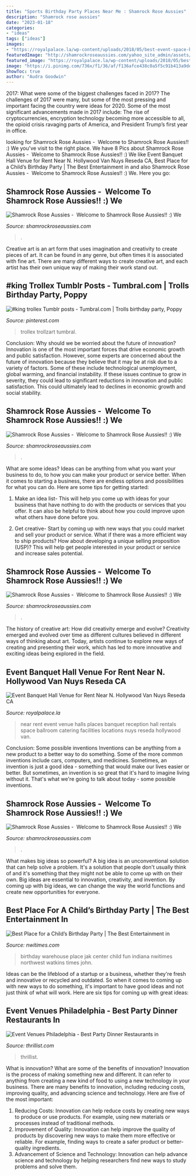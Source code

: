 ```yaml
---
title: "Sports Birthday Party Places Near Me : Shamrock Rose Aussies"
description: "Shamrock rose aussies"
date: "2023-01-18"
categories:
- "ideas"
tags: ["ideas"]
images:
- "https://royalpalace.la/wp-content/uploads/2018/05/best-event-space-ballroom-venue-party-room-places-facilities-centers-rentals-and-banquet-catering-wedding-function-reception-halls-locations-for-rent-near-me-in-North-Hollywood-Van-Nuys-Reseda-CA.png"
featuredImage: "http://shamrockroseaussies.com/yahoo_site_admin/assets/images/DSC_0061.262180039_std.JPG"
featured_image: "https://royalpalace.la/wp-content/uploads/2018/05/best-event-space-ballroom-venue-party-room-places-facilities-centers-rentals-and-banquet-catering-wedding-function-reception-halls-locations-for-rent-near-me-in-North-Hollywood-Van-Nuys-Reseda-CA.png"
image: "https://i.pinimg.com/736x/f1/36/af/f136afce438c0a5f5c91b413a9deb115.jpg"
ShowToc: true
author: "Audra Goodwin"
---
```



2017: What were some of the biggest challenges faced in 2017?
The challenges of 2017 were many, but some of the most pressing and important facing the country were ideas for 2020. Some of the most significant advancements made in 2017 include: The rise of cryptocurrencies, encryption technology becoming more accessible to all, the opioid crisis ravaging parts of America, and President Trump’s first year in office.

	

		
looking for Shamrock Rose Aussies - ﻿﻿﻿ Welcome to Shamrock Rose Aussies!! :) We you've visit to the right place. We have 8 Pics about Shamrock Rose Aussies - ﻿﻿﻿ Welcome to Shamrock Rose Aussies!! :) We like Event Banquet Hall Venue for Rent Near N. Hollywood Van Nuys Reseda CA, Best Place for a Child’s Birthday Party | The Best Entertainment in and also Shamrock Rose Aussies - ﻿﻿﻿ Welcome to Shamrock Rose Aussies!! :) We. Here you go:
		
    
## Shamrock Rose Aussies - ﻿﻿﻿ Welcome To Shamrock Rose Aussies!! :) We

<img loading=lazy src="http://shamrockroseaussies.com/yahoo_site_admin/assets/images/DSC_0050.140231329_std.JPG" onerror="this.onerror=null;this.src='https://tse3.mm.bing.net/th?id=OIP.JyDx4DxwWuFobW7UOdY8jQHaE9&amp;pid=15.1';" alt="Shamrock Rose Aussies - ﻿﻿﻿ Welcome to Shamrock Rose Aussies!! :) We">

_Source: shamrockroseaussies.com_

>. 

	

Creative art is an art form that uses imagination and creativity to create pieces of art. It can be found in any genre, but often times it is associated with fine art. There are many different ways to create creative art, and each artist has their own unique way of making their work stand out.

    
## #king Trollex Tumblr Posts - Tumbral.com | Trolls Birthday Party, Poppy

<img loading=lazy src="https://i.pinimg.com/736x/f1/36/af/f136afce438c0a5f5c91b413a9deb115.jpg" onerror="this.onerror=null;this.src='https://tse3.mm.bing.net/th?id=OIP.q-0FiOp01oIlKw0IpYQS8gHaGq&amp;pid=15.1';" alt="#king trollex Tumblr posts - Tumbral.com | Trolls birthday party, Poppy">

_Source: pinterest.com_

>trollex trollzart tumbral. 

	

Conclusion: Why should we be worried about the future of innovation?
Innovation is one of the most important forces that drive economic growth and public satisfaction. However, some experts are concerned about the future of innovation because they believe that it may be at risk due to a variety of factors. Some of these include technological unemployment, global warming, and financial instability. If these issues continue to grow in severity, they could lead to significant reductions in innovation and public satisfaction. This could ultimately lead to declines in economic growth and social stability.

    
## Shamrock Rose Aussies - ﻿﻿﻿ Welcome To Shamrock Rose Aussies!! :) We

<img loading=lazy src="http://shamrockroseaussies.com/yahoo_site_admin/assets/images/DSC_0289.95232924_std.jpg" onerror="this.onerror=null;this.src='https://tse3.mm.bing.net/th?id=OIP.z9znbskWlxOMTlFL4y3l4AHaF3&amp;pid=15.1';" alt="Shamrock Rose Aussies - ﻿﻿﻿ Welcome to Shamrock Rose Aussies!! :) We">

_Source: shamrockroseaussies.com_

>. 

	

What are some ideas?
Ideas can be anything from what you want your business to do, to how you can make your product or service better. When it comes to starting a business, there are endless options and possibilities for what you can do. Here are some tips for getting started: 
1. Make an idea list- This will help you come up with ideas for your business that have nothing to do with the products or services that you offer. It can also be helpful to think about how you could improve upon what others have done before you.

2. Get creative- Start by coming up with new ways that you could market and sell your product or service. What if there was a more efficient way to ship products? How about developing a unique selling proposition (USP)? This will help get people interested in your product or service and increase sales potential. 


    
## Shamrock Rose Aussies - ﻿﻿﻿ Welcome To Shamrock Rose Aussies!! :) We

<img loading=lazy src="http://shamrockroseaussies.com/yahoo_site_admin/assets/images/DSC_0780.61171851_std.JPG" onerror="this.onerror=null;this.src='https://tse2.mm.bing.net/th?id=OIP.9i0pKd3c3wEZG2fC0rsvqwHaEG&amp;pid=15.1';" alt="Shamrock Rose Aussies - ﻿﻿﻿ Welcome to Shamrock Rose Aussies!! :) We">

_Source: shamrockroseaussies.com_

>. 

	

The history of creative art: How did creativity emerge and evolve?
Creativity emerged and evolved over time as different cultures believed in different ways of thinking about art. Today, artists continue to explore new ways of creating and presenting their work, which has led to more innovative and exciting ideas being explored in the field.

    
## Event Banquet Hall Venue For Rent Near N. Hollywood Van Nuys Reseda CA

<img loading=lazy src="https://royalpalace.la/wp-content/uploads/2018/05/best-event-space-ballroom-venue-party-room-places-facilities-centers-rentals-and-banquet-catering-wedding-function-reception-halls-locations-for-rent-near-me-in-North-Hollywood-Van-Nuys-Reseda-CA.png" onerror="this.onerror=null;this.src='https://tse2.mm.bing.net/th?id=OIP.4MiQJ2VtVnbTyS_1z-XTxwHaE4&amp;pid=15.1';" alt="Event Banquet Hall Venue for Rent Near N. Hollywood Van Nuys Reseda CA">

_Source: royalpalace.la_

>near rent event venue halls places banquet reception hall rentals space ballroom catering facilities locations nuys reseda hollywood van. 

	

Conclusion: Some possible inventions
Inventions can be anything from a new product to a better way to do something. Some of the more common inventions include cars, computers, and medicines. Sometimes, an invention is just a good idea - something that would make our lives easier or better. But sometimes, an invention is so great that it's hard to imagine living without it. That's what we're going to talk about today - some possible inventions.

    
## Shamrock Rose Aussies - ﻿﻿﻿ Welcome To Shamrock Rose Aussies!! :) We

<img loading=lazy src="http://shamrockroseaussies.com/yahoo_site_admin/assets/images/DSC_0061.262180039_std.JPG" onerror="this.onerror=null;this.src='https://tse4.mm.bing.net/th?id=OIP.F8ke_kyOo-K187VSgFiNLQHaFR&amp;pid=15.1';" alt="Shamrock Rose Aussies - ﻿﻿﻿ Welcome to Shamrock Rose Aussies!! :) We">

_Source: shamrockroseaussies.com_

>. 

	

What makes big ideas so powerful?
A big idea is an unconventional solution that can help solve a problem. It's a solution that people don't usually think of and it's something that they might not be able to come up with on their own. Big ideas are essential to innovation, creativity, and invention. By coming up with big ideas, we can change the way the world functions and create new opportunities for everyone.

    
## Best Place For A Child’s Birthday Party | The Best Entertainment In

<img loading=lazy src="https://bloximages.chicago2.vip.townnews.com/nwitimes.com/content/tncms/assets/v3/editorial/7/3d/73d57ca6-3119-51f7-bd05-e1b54ecfcac3/5717a4f10e8c1.image.jpg" onerror="this.onerror=null;this.src='https://tse1.mm.bing.net/th?id=OIP.DTyo3QHKYiWI8Z4F2gJikwHaK9&amp;pid=15.1';" alt="Best Place for a Child’s Birthday Party | The Best Entertainment in">

_Source: nwitimes.com_

>birthday warehouse place jak center child fun indiana nwitimes northwest watkins times john. 

	

Ideas can be the lifeblood of a startup or a business, whether they're fresh and innovative or recycled and outdated. So when it comes to coming up with new ways to do something, it's important to have good ideas and not just think of what will work. Here are six tips for coming up with great ideas:

    
## Event Venues Philadelphia - Best Party Dinner Restaurants In

<img loading=lazy src="https://assets3.thrillist.com/v1/image/1144226/size/tmg-facebook_social.jpg" onerror="this.onerror=null;this.src='https://tse3.mm.bing.net/th?id=OIP.eIMZrCUeqdrn4D15ntP_6AHaD4&amp;pid=15.1';" alt="Event Venues Philadelphia - Best Party Dinner Restaurants in">

_Source: thrillist.com_

>thrillist. 

	

What is innovation? What are some of the benefits of innovation?
Innovation is the process of making something new and different. It can refer to anything from creating a new kind of food to using a new technology in your business. There are many benefits to innovation, including reducing costs, improving quality, and advancing science and technology. Here are five of the most important: 
1. Reducing Costs: Innovation can help reduce costs by creating new ways to produce or use products. For example, using new materials or processes instead of traditional methods.
2. Improvement of Quality: Innovation can help improve the quality of products by discovering new ways to make them more effective or reliable. For example, finding ways to create a safer product or better-quality ingredients.
3. Advancement of Science and Technology: Innovation can help advance science and technology by helping researchers find new ways to study problems and solve them.

